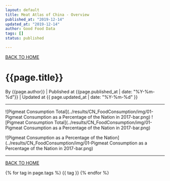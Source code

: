 ```yaml
---
layout: default
title: Meat Atlas of China - Overview
published_at: "2019-12-14"
updated_at: "2019-12-14"
author: Good Food Data
tags: []
status: published

---
```



[BACK TO HOME](https://tane-rs.github.io/meat_atlas/)


# {{page.title}}
By {{page.author}} | 
Published at {{page.published_at | date: "%Y-%m-%d"}} | 
Updated at {{ page.updated_at | date: "%Y-%m-%d" }}

---

<div class="row">
      <div class="col s1 m2">
        ![Pigmeat Consumption Total](../results/CN_FoodConsumption/img/01-Pigmeat Consumption as a Percentage of the Nation in 2017-bar.png)
        ![Pigmeat Consumption Total](../results/CN_FoodConsumption/img/01-Pigmeat Consumption as a Percentage of the Nation in 2017-bar.png)
      </div>
</div>

![Pigmeat Consumption as a Percentage of the Nation](../results/CN_FoodConsumption/img/01-Pigmeat Consumption as a Percentage of the Nation in 2017-bar.png)






---


[BACK TO HOME](https://tane-rs.github.io/meat_atlas/)


{% for tag in page.tags %}
  {{ tag }}
{% endfor %}



